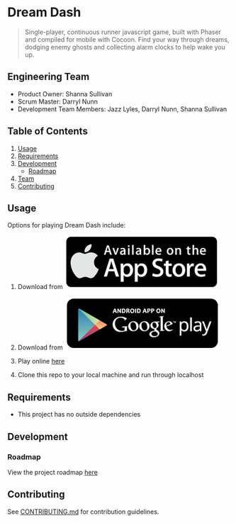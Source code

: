 # Dream Dash

> Single-player, continuous runner javascript game, built with Phaser and compiled for mobile with Cocoon.
> Find your way through dreams, dodging enemy ghosts and collecting alarm clocks to help wake you up.


## Engineering Team

  - Product Owner: Shanna Sullivan
  - Scrum Master: Darryl Nunn
  - Development Team Members: Jazz Lyles, Darryl Nunn, Shanna Sullivan

## Table of Contents

1. [Usage](#Usage)
1. [Requirements](#requirements)
1. [Development](#development)
    * [Roadmap](#roadmap)
1. [Team](#team)
1. [Contributing](#contributing)

## Usage

Options for playing Dream Dash include:

1. Download from [![App Store](/assets/images/AppStore_Logo.png)](http://tbd.com)

2. Download from [![Google Play](/assets/images/GooglePlay_logo.png)](https://play.google.com/store/apps/details?id=com.sunbentboulders.dreamdash)
3. Play online [here](http://dreamdash.herokuapp.com)

4. Clone this repo to your local machine and run through localhost

## Requirements

- This project has no outside dependencies

## Development

### Roadmap

View the project roadmap [here](https://github.com/SunBentBoulders/Dream-Dash-Mobile/issues)


## Contributing

See [CONTRIBUTING.md](CONTRIBUTING.md) for contribution guidelines.
